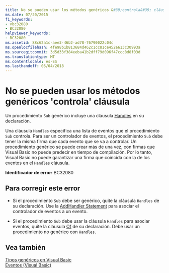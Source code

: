 ```yaml
---
title: No se pueden usar los métodos genéricos &#39;controla&#39; cláusula
ms.date: 07/20/2015
f1_keywords:
- vbc32080
- BC32080
helpviewer_keywords:
- BC32080
ms.assetid: 88c62a1c-aee3-46b2-ad78-76790022c04c
ms.openlocfilehash: 4fe98b1b813684d462c1cc81ce452e613c30993a
ms.sourcegitcommit: 3d5d33f384eeba41b2dff79d096f47ccc8d8f03d
ms.translationtype: MT
ms.contentlocale: es-ES
ms.lasthandoff: 05/04/2018
---
```

# <a name="generic-methods-cannot-use-39handles39-clause"></a>No se pueden usar los métodos genéricos &#39;controla&#39; cláusula
Un procedimiento `Sub` genérico incluye una cláusula [Handles](../../visual-basic/language-reference/statements/handles-clause.md) en su declaración.  
  
 Una cláusula `Handles` especifica una lista de eventos que el procedimiento `Sub` controla. Para ser un controlador de eventos, el procedimiento `Sub` debe tener la misma firma que cada evento que se va a controlar. Un procedimiento genérico se puede crear más de una vez, con firmas que Visual Basic no puede predecir en tiempo de compilación. Por lo tanto, Visual Basic no puede garantizar una firma que coincida con la de los eventos en el `Handles` cláusula.  
  
 **Identificador de error:** BC32080  
  
## <a name="to-correct-this-error"></a>Para corregir este error  
  
-   Si el procedimiento `Sub` debe ser genérico, quite la cláusula `Handles` de su declaración. Use la [AddHandler Statement](../../visual-basic/language-reference/statements/addhandler-statement.md) para asociar el controlador de eventos a un evento.  
  
-   Si el procedimiento `Sub` debe usar la cláusula `Handles` para asociar eventos, quite la cláusula [Of](../../visual-basic/language-reference/statements/of-clause.md) de su declaración. Debe usar un procedimiento no genérico con `Handles`.  
  
## <a name="see-also"></a>Vea también  
 [Tipos genéricos en Visual Basic](../../visual-basic/programming-guide/language-features/data-types/generic-types.md)  
 [Eventos (Visual Basic)](~/docs/visual-basic/programming-guide/language-features/events/index.md)
